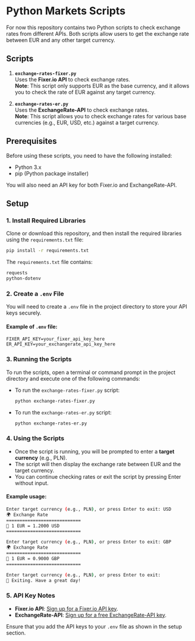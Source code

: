 
# Python Markets Scripts

For now this repository contains two Python scripts to check exchange rates from different APIs. Both scripts allow users to get the exchange rate between EUR and any other target currency.

## Scripts

1. **`exchange-rates-fixer.py`**  
   Uses the **Fixer.io API** to check exchange rates.  
   **Note**: This script only supports EUR as the base currency, and it allows you to check the rate of EUR against any target currency.

2. **`exchange-rates-er.py`**  
   Uses the **ExchangeRate-API** to check exchange rates.  
   **Note**: This script allows you to check exchange rates for various base currencies (e.g., EUR, USD, etc.) against a target currency.

## Prerequisites

Before using these scripts, you need to have the following installed:

- Python 3.x
- pip (Python package installer)

You will also need an API key for both Fixer.io and ExchangeRate-API.

## Setup

### 1. Install Required Libraries

Clone or download this repository, and then install the required libraries using the `requirements.txt` file:

```bash
pip install -r requirements.txt
```

The `requirements.txt` file contains:

```txt
requests
python-dotenv
```

### 2. Create a `.env` File

You will need to create a `.env` file in the project directory to store your API keys securely.

#### Example of `.env` file:

```env
FIXER_API_KEY=your_fixer_api_key_here
ER_API_KEY=your_exchangerate_api_key_here
```

### 3. Running the Scripts

To run the scripts, open a terminal or command prompt in the project directory and execute one of the following commands:

- To run the `exchange-rates-fixer.py` script:

    ```bash
    python exchange-rates-fixer.py
    ```

- To run the `exchange-rates-er.py` script:

    ```bash
    python exchange-rates-er.py
    ```

### 4. Using the Scripts

- Once the script is running, you will be prompted to enter a **target currency** (e.g., PLN).
- The script will then display the exchange rate between EUR and the target currency.
- You can continue checking rates or exit the script by pressing Enter without input.

#### Example usage:

```bash
Enter target currency (e.g., PLN), or press Enter to exit: USD
🌍 Exchange Rate
============================
💱 1 EUR = 1.2000 USD
============================

Enter target currency (e.g., PLN), or press Enter to exit: GBP
🌍 Exchange Rate
============================
💱 1 EUR = 0.9000 GBP
============================

Enter target currency (e.g., PLN), or press Enter to exit:
👋 Exiting. Have a great day!
```

### 5. API Key Notes

- **Fixer.io API**: [Sign up for a Fixer.io API key](https://fixer.io/signup).
- **ExchangeRate-API**: [Sign up for a free ExchangeRate-API key](https://www.exchangerate-api.com/).

Ensure that you add the API keys to your `.env` file as shown in the setup section.
